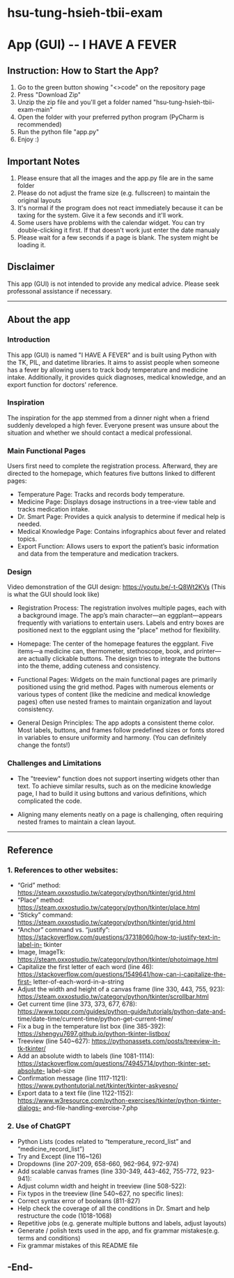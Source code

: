 # hsu-tung-hsieh-tbii-exam

# App (GUI) -- I HAVE A FEVER

## Instruction: How to Start the App?
1. Go to the green button showing "<>code" on the repository page
2. Press "Download Zip"
3. Unzip the zip file and you'll get a folder named "hsu-tung-hsieh-tbii-exam-main"
5. Open the folder with your preferred python program (PyCharm is recommended)
6. Run the python file "app.py"
7. Enjoy :)

## Important Notes
1.  Please ensure that all the images and the app.py file are in the same folder
2.  Please do not adjust the frame size (e.g. fullscreen) to maintain the original layouts
3.  It's normal if the program does not react immediately because it can be taxing for the system. Give it a few seconds and it'll work.
4.  Some users have problems with the calendar widget. You can try double-clicking it first. If that doesn't work just enter the date manualy
5.  Please wait for a few seconds if a page is blank. The system might be loading it.

## Disclaimer
This app (GUI) is not intended to provide any medical advice. Please seek professonal assistance if necessary.


------------------------------------------------
## About the app
### Introduction
This app (GUI) is named "I HAVE A FEVER" and is built using Python with the TK, PIL, and datetime libraries. It aims to assist people when someone has a fever by allowing users to track body temperature and medicine intake. Additionally, it provides quick diagnoses, medical knowledge, and an export function for doctors' reference.

### Inspiration
The inspiration for the app stemmed from a dinner night when a friend suddenly
developed a high fever. Everyone present was unsure about the situation and
whether we should contact a medical professional.

### Main Functional Pages
Users first need to complete the registration process. Afterward, they are directed to the homepage, which features five buttons linked to different pages:
-	Temperature Page: Tracks and records body temperature.
-	Medicine Page: Displays dosage instructions in a tree-view table and tracks medication intake.
-	Dr. Smart Page: Provides a quick analysis to determine if medical help is needed.
-	Medical Knowledge Page: Contains infographics about fever and related topics.
-	Export Function: Allows users to export the patient’s basic information and data from the temperature and medication trackers.

### Design
Video demonstration of the GUI design: https://youtu.be/-t-Q8Wt2KVs (This is what the GUI should look like)

-	Registration Process: The registration involves multiple pages, each with a background image. The app’s main character—an eggplant—appears frequently with variations to entertain users. Labels and entry boxes are positioned next to the eggplant using the "place" method for flexibility.

-	Homepage: The center of the homepage features the eggplant. Five items—a medicine can, thermometer, stethoscope, book, and printer—are actually clickable buttons. The design tries to integrate the buttons into the theme, adding cuteness and consistency.

-	Functional Pages: Widgets on the main functional pages are primarily positioned using the grid method. Pages with numerous elements or various types of content (like the medicine and medical knowledge pages) often use nested frames to maintain organization and layout consistency.

-	General Design Principles: The app adopts a consistent theme color. Most labels, buttons, and frames follow predefined sizes or fonts stored in variables to ensure uniformity and harmony. (You can definitely change the fonts!)

### Challenges and Limitations

- The "treeview" function does not support inserting widgets other than text. To achieve similar results, such as on the medicine knowledge page, I had to build it using buttons and various definitions, which complicated the code.
  
- Aligning many elements neatly on a page is challenging, often requiring nested frames to maintain a clean layout.

-----------------------------------------
## Reference
### 1. References to other websites:
- “Grid” method:
https://steam.oxxostudio.tw/category/python/tkinter/grid.html
- “Place” method:
https://steam.oxxostudio.tw/category/python/tkinter/place.html
- “Sticky” command:
https://steam.oxxostudio.tw/category/python/tkinter/grid.html
- “Anchor” command vs. “justify”:
https://stackoverflow.com/questions/37318060/how-to-justify-text-in-label-in-
tkinter
- Image, ImageTk:
https://steam.oxxostudio.tw/category/python/tkinter/photoimage.html
- Capitalize the first letter of each word (line 46):
https://stackoverflow.com/questions/1549641/how-can-i-capitalize-the-first-
letter-of-each-word-in-a-string
- Adjust the width and height of a canvas frame (line 330, 443, 755, 923):
https://steam.oxxostudio.tw/category/python/tkinter/scrollbar.html
- Get current time (line 373, 373, 677, 678):
https://www.toppr.com/guides/python-guide/tutorials/python-date-and-
time/date-time/current-time/python-get-current-time/
- Fix a bug in the temperature list box (line 385-392):
https://shengyu7697.github.io/python-tkinter-listbox/
- Treeview (line 540~627):
https://pythonassets.com/posts/treeview-in-tk-tkinter/
- Add an absolute width to labels (line 1081-1114):
https://stackoverflow.com/questions/74945714/python-tkinter-set-absolute-
label-size
- Confirmation message (line 1117-1121):
https://www.pythontutorial.net/tkinter/tkinter-askyesno/
- Export data to a text file (line 1122-1152):
https://www.w3resource.com/python-exercises/tkinter/python-tkinter-dialogs-
and-file-handling-exercise-7.php

### 2. Use of ChatGPT
- Python Lists (codes related to “temperature_record_list” and
“medicine_record_list”)
- Try and Except (line 116~126)
- Dropdowns (line 207-209, 658-660, 962-964, 972-974)
- Add scalable canvas frames (line 330-349, 443-462, 755-772, 923-941):
- Adjust column width and height in treeview (line 508-522):
- Fix typos in the treeview (line 540~627, no specific lines):
- Correct syntax error of booleans (811-827)
- Help check the coverage of all the conditions in Dr. Smart and help
restructure the code (1018-1068)
- Repetitive jobs (e.g. generate multiple buttons and labels, adjust layouts)
- Generate / polish texts used in the app, and fix grammar mistakes(e.g. terms
and conditions)
- Fix grammar mistakes of this README file


## -End-




